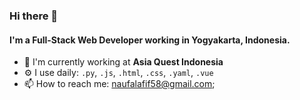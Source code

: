 ### Hi there 👋

#### I'm a Full-Stack Web Developer working in Yogyakarta, Indonesia.

- 🏢 I'm currently working at **Asia Quest Indonesia**
- ⚙️ I use daily: `.py`, `.js`, `.html`, `.css`, `.yaml`, `.vue`
- 📫 How to reach me: naufalafif58@gmail.com;
